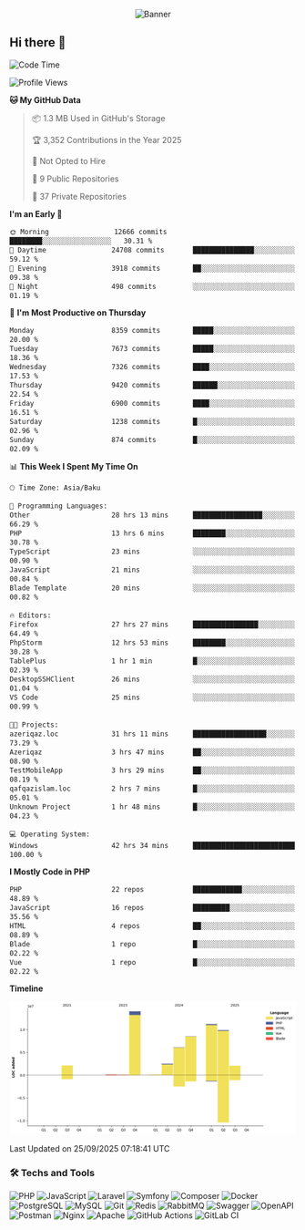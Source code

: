 <!--WALLPAPER-->
<p align='center'>
  <img src='assets/wallpapers/8.gif' alt='Banner'>
</p>
<!--/WALLPAPER-->

## Hi there 👋

<!--START_SECTION:waka-->
![Code Time](http://img.shields.io/badge/Code%20Time-347%20hrs%2015%20mins-blue)

![Profile Views](http://img.shields.io/badge/Profile%20Views-0-blue)

**🐱 My GitHub Data** 

> 📦 1.3 MB Used in GitHub's Storage 
 > 
> 🏆 3,352 Contributions in the Year 2025
 > 
> 🚫 Not Opted to Hire
 > 
> 📜 9 Public Repositories 
 > 
> 🔑 37 Private Repositories 
 > 
**I'm an Early 🐤** 

```text
🌞 Morning                12666 commits       ████████░░░░░░░░░░░░░░░░░   30.31 % 
🌆 Daytime                24708 commits       ███████████████░░░░░░░░░░   59.12 % 
🌃 Evening                3918 commits        ██░░░░░░░░░░░░░░░░░░░░░░░   09.38 % 
🌙 Night                  498 commits         ░░░░░░░░░░░░░░░░░░░░░░░░░   01.19 % 
```
📅 **I'm Most Productive on Thursday** 

```text
Monday                   8359 commits        █████░░░░░░░░░░░░░░░░░░░░   20.00 % 
Tuesday                  7673 commits        █████░░░░░░░░░░░░░░░░░░░░   18.36 % 
Wednesday                7326 commits        ████░░░░░░░░░░░░░░░░░░░░░   17.53 % 
Thursday                 9420 commits        ██████░░░░░░░░░░░░░░░░░░░   22.54 % 
Friday                   6900 commits        ████░░░░░░░░░░░░░░░░░░░░░   16.51 % 
Saturday                 1238 commits        █░░░░░░░░░░░░░░░░░░░░░░░░   02.96 % 
Sunday                   874 commits         █░░░░░░░░░░░░░░░░░░░░░░░░   02.09 % 
```


📊 **This Week I Spent My Time On** 

```text
🕑︎ Time Zone: Asia/Baku

💬 Programming Languages: 
Other                    28 hrs 13 mins      █████████████████░░░░░░░░   66.29 % 
PHP                      13 hrs 6 mins       ████████░░░░░░░░░░░░░░░░░   30.78 % 
TypeScript               23 mins             ░░░░░░░░░░░░░░░░░░░░░░░░░   00.90 % 
JavaScript               21 mins             ░░░░░░░░░░░░░░░░░░░░░░░░░   00.84 % 
Blade Template           20 mins             ░░░░░░░░░░░░░░░░░░░░░░░░░   00.82 % 

🔥 Editors: 
Firefox                  27 hrs 27 mins      ████████████████░░░░░░░░░   64.49 % 
PhpStorm                 12 hrs 53 mins      ████████░░░░░░░░░░░░░░░░░   30.28 % 
TablePlus                1 hr 1 min          █░░░░░░░░░░░░░░░░░░░░░░░░   02.39 % 
DesktopSSHClient         26 mins             ░░░░░░░░░░░░░░░░░░░░░░░░░   01.04 % 
VS Code                  25 mins             ░░░░░░░░░░░░░░░░░░░░░░░░░   00.99 % 

🐱‍💻 Projects: 
azeriqaz.loc             31 hrs 11 mins      ██████████████████░░░░░░░   73.29 % 
Azeriqaz                 3 hrs 47 mins       ██░░░░░░░░░░░░░░░░░░░░░░░   08.90 % 
TestMobileApp            3 hrs 29 mins       ██░░░░░░░░░░░░░░░░░░░░░░░   08.19 % 
qafqazislam.loc          2 hrs 7 mins        █░░░░░░░░░░░░░░░░░░░░░░░░   05.01 % 
Unknown Project          1 hr 48 mins        █░░░░░░░░░░░░░░░░░░░░░░░░   04.23 % 

💻 Operating System: 
Windows                  42 hrs 34 mins      █████████████████████████   100.00 % 
```

**I Mostly Code in PHP** 

```text
PHP                      22 repos            ████████████░░░░░░░░░░░░░   48.89 % 
JavaScript               16 repos            █████████░░░░░░░░░░░░░░░░   35.56 % 
HTML                     4 repos             ██░░░░░░░░░░░░░░░░░░░░░░░   08.89 % 
Blade                    1 repo              █░░░░░░░░░░░░░░░░░░░░░░░░   02.22 % 
Vue                      1 repo              █░░░░░░░░░░░░░░░░░░░░░░░░   02.22 % 
```



**Timeline**

![Lines of Code chart](https://raw.githubusercontent.com/feridnesibzade/feridnesibzade/main/assets/bar_graph.png)


 Last Updated on 25/09/2025 07:18:41 UTC
<!--END_SECTION:waka-->

### 🛠️ Techs and Tools

![PHP](https://img.shields.io/badge/PHP-777BB4?style=for-the-badge&logo=php&logoColor=white)
![JavaScript](https://img.shields.io/badge/JavaScript-F7DF1E?style=for-the-badge&logo=javascript&logoColor=000)
![Laravel](https://img.shields.io/badge/Laravel-F55247?style=for-the-badge&logo=laravel&logoColor=white)
![Symfony](https://img.shields.io/badge/Symfony-000000?style=for-the-badge&logo=symfony&logoColor=white)
![Composer](https://img.shields.io/badge/Composer-885630?style=for-the-badge&logo=composer&logoColor=white)
![Docker](https://img.shields.io/badge/Docker-2496ED?style=for-the-badge&logo=docker&logoColor=white)
![PostgreSQL](https://img.shields.io/badge/PostgreSQL-4169E1?style=for-the-badge&logo=postgresql&logoColor=white)
![MySQL](https://img.shields.io/badge/MySQL-4479A1?style=for-the-badge&logo=mysql&logoColor=white)
![Git](https://img.shields.io/badge/Git-F05032?style=for-the-badge&logo=git&logoColor=white)
![Redis](https://img.shields.io/badge/Redis-DC382D?style=for-the-badge&logo=redis&logoColor=white)
![RabbitMQ](https://img.shields.io/badge/RabbitMQ-FF6600?style=for-the-badge&logo=rabbitmq&logoColor=white)
![Swagger](https://img.shields.io/badge/Swagger-85EA2D?style=for-the-badge&logo=swagger&logoColor=black)
![OpenAPI](https://img.shields.io/badge/OpenAPI-6BA539?style=for-the-badge&logo=openapiinitiative&logoColor=white)
![Postman](https://img.shields.io/badge/Postman-FF6C37?style=for-the-badge&logo=postman&logoColor=white)
![Nginx](https://img.shields.io/badge/Nginx-009639?style=for-the-badge&logo=nginx&logoColor=white)
![Apache](https://img.shields.io/badge/Apache-D22128?style=for-the-badge&logo=apache&logoColor=white)
![GitHub Actions](https://img.shields.io/badge/GitHub%20Actions-2088FF?style=for-the-badge&logo=githubactions&logoColor=white)
![GitLab CI](https://img.shields.io/badge/GitLab%20CI-FC6D26?style=for-the-badge&logo=gitlab&logoColor=white)

